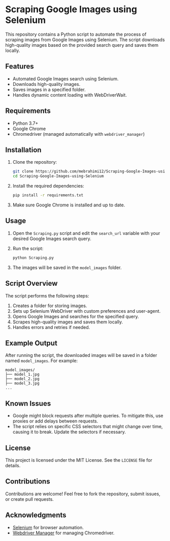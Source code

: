 # Scraping Google Images using Selenium

This repository contains a Python script to automate the process of scraping images from Google Images using Selenium. The script downloads high-quality images based on the provided search query and saves them locally.

## Features
- Automated Google Images search using Selenium.
- Downloads high-quality images.
- Saves images in a specified folder.
- Handles dynamic content loading with WebDriverWait.

## Requirements
- Python 3.7+
- Google Chrome
- Chromedriver (managed automatically with `webdriver_manager`)

## Installation

1. Clone the repository:
   ```bash
   git clone https://github.com/mebrahimi12/Scraping-Google-Images-using-Selenium.git
   cd Scraping-Google-Images-using-Selenium
   ```

2. Install the required dependencies:
   ```bash
   pip install -r requirements.txt
   ```

3. Make sure Google Chrome is installed and up to date.

## Usage

1. Open the `Scraping.py` script and edit the `search_url` variable with your desired Google Images search query.

2. Run the script:
   ```bash
   python Scraping.py
   ```

3. The images will be saved in the `model_images` folder.

## Script Overview

The script performs the following steps:
1. Creates a folder for storing images.
2. Sets up Selenium WebDriver with custom preferences and user-agent.
3. Opens Google Images and searches for the specified query.
4. Scrapes high-quality images and saves them locally.
5. Handles errors and retries if needed.

## Example Output
After running the script, the downloaded images will be saved in a folder named `model_images`. For example:
```
model_images/
├── model_1.jpg
├── model_2.jpg
├── model_3.jpg
...
```

## Known Issues
- Google might block requests after multiple queries. To mitigate this, use proxies or add delays between requests.
- The script relies on specific CSS selectors that might change over time, causing it to break. Update the selectors if necessary.

## License
This project is licensed under the MIT License. See the `LICENSE` file for details.

## Contributions
Contributions are welcome! Feel free to fork the repository, submit issues, or create pull requests.

## Acknowledgments
- [Selenium](https://www.selenium.dev/) for browser automation.
- [Webdriver Manager](https://pypi.org/project/webdriver-manager/) for managing Chromedriver.
